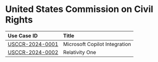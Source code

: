 # United States Commission on Civil Rights
| Use Case ID | Title |
|:----------- |:----- |
| [USCCR-2024-0001](<../individual/{use_case_ID}.md>) | Microsoft Copilot Integration |
| [USCCR-2024-0002](<../individual/{use_case_ID}.md>) | Relativity One |